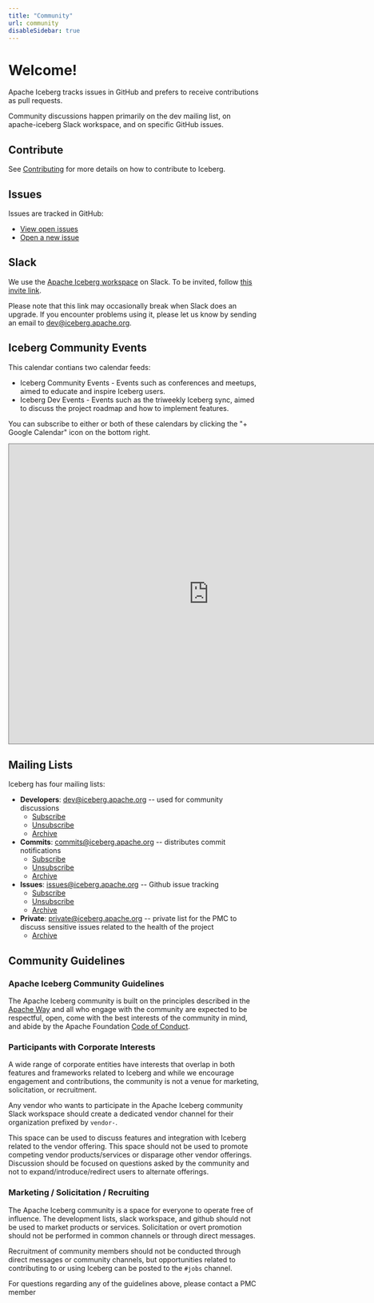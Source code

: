 ```yaml
---
title: "Community"
url: community
disableSidebar: true
---
```

<!--
 - Licensed to the Apache Software Foundation (ASF) under one or more
 - contributor license agreements.  See the NOTICE file distributed with
 - this work for additional information regarding copyright ownership.
 - The ASF licenses this file to You under the Apache License, Version 2.0
 - (the "License"); you may not use this file except in compliance with
 - the License.  You may obtain a copy of the License at
 -
 -   http://www.apache.org/licenses/LICENSE-2.0
 -
 - Unless required by applicable law or agreed to in writing, software
 - distributed under the License is distributed on an "AS IS" BASIS,
 - WITHOUT WARRANTIES OR CONDITIONS OF ANY KIND, either express or implied.
 - See the License for the specific language governing permissions and
 - limitations under the License.
 -->

# Welcome!

Apache Iceberg tracks issues in GitHub and prefers to receive contributions as pull requests.

Community discussions happen primarily on the dev mailing list, on apache-iceberg Slack workspace, and on specific GitHub issues.

## Contribute

See [Contributing](../../../contribute) for more details on how to contribute to Iceberg.

## Issues

Issues are tracked in GitHub:

* [View open issues][open-issues]
* [Open a new issue][new-issue]

[open-issues]: https://github.com/apache/iceberg/issues
[new-issue]: https://github.com/apache/iceberg/issues/new

## Slack

We use the [Apache Iceberg workspace](https://apache-iceberg.slack.com/) on Slack. To be invited, follow [this invite link](https://join.slack.com/t/apache-iceberg/shared_invite/zt-27f22riz7-o8nCsl5Vbc_2h6~3DF6qlw).

Please note that this link may occasionally break when Slack does an upgrade. If you encounter problems using it, please let us know by sending an email to <dev@iceberg.apache.org>.

## Iceberg Community Events

This calendar contians two calendar feeds:

* Iceberg Community Events - Events such as conferences and meetups, aimed to educate and inspire Iceberg users.
* Iceberg Dev Events - Events such as the triweekly Iceberg sync, aimed to discuss the project roadmap and how to implement features.

You can subscribe to either or both of these calendars by clicking the "+ Google Calendar" icon on the bottom right.

<iframe src="https://calendar.google.com/calendar/embed?height=600&wkst=1&bgcolor=%23ffffff&ctz=UTC&title=Iceberg%20Community%20Events%20(UTC)&showNav=1&showPrint=0&showCalendars=1&mode=AGENDA&src=NTkzYmIwMGJmZTQ1N2QzMTkxNDEzNTBkZDI0Yzk2NGYzOWJkYmQ5ZmQyNDMyODFhODYzMmEwMDk2M2EyMWQ4NkBncm91cC5jYWxlbmRhci5nb29nbGUuY29t&src=MzkwNWQ0OTJmMWI0NTBiYTA3MTJmMmFlNmFmYTc2ZWI3NTdmMTNkODUyMjBjYzAzYWE0NTI3ODg1YWRjNTYyOUBncm91cC5jYWxlbmRhci5nb29nbGUuY29t&color=%232c7cbf&color=%23A79B8E" style="border:solid 1px #777" width="800" height="600" frameborder="0" scrolling="no"></iframe>

## Mailing Lists

Iceberg has four mailing lists:

* **Developers**: <dev@iceberg.apache.org> -- used for community discussions
    - [Subscribe](mailto:dev-subscribe@iceberg.apache.org)
    - [Unsubscribe](mailto:dev-unsubscribe@iceberg.apache.org)
    - [Archive](https://lists.apache.org/list.html?dev@iceberg.apache.org)
* **Commits**: <commits@iceberg.apache.org> -- distributes commit notifications
    - [Subscribe](mailto:commits-subscribe@iceberg.apache.org)
    - [Unsubscribe](mailto:commits-unsubscribe@iceberg.apache.org)
    - [Archive](https://lists.apache.org/list.html?commits@iceberg.apache.org)
* **Issues**: <issues@iceberg.apache.org> -- Github issue tracking
    - [Subscribe](mailto:issues-subscribe@iceberg.apache.org)
    - [Unsubscribe](mailto:issues-unsubscribe@iceberg.apache.org)
    - [Archive](https://lists.apache.org/list.html?issues@iceberg.apache.org)
* **Private**: <private@iceberg.apache.org> -- private list for the PMC to discuss sensitive issues related to the health of the project
    - [Archive](https://lists.apache.org/list.html?private@iceberg.apache.org)

## Community Guidelines

### Apache Iceberg Community Guidelines

The Apache Iceberg community is built on the principles described in the [Apache Way](https://www.apache.org/theapacheway/index.html) 
and all who engage with the community are expected to be respectful, open, come with the best interests of the community in mind, 
and abide by the Apache Foundation [Code of Conduct](https://www.apache.org/foundation/policies/conduct.html). 

### Participants with Corporate Interests

A wide range of corporate entities have interests that overlap in both features and frameworks related to Iceberg and while we 
encourage engagement and contributions, the community is not a venue for marketing, solicitation, or recruitment.

Any vendor who wants to participate in the Apache Iceberg community Slack workspace should create a dedicated vendor channel 
for their organization prefixed by `vendor-`.  

This space can be used to discuss features and integration with Iceberg related to the vendor offering.  This space should not 
be used to promote competing vendor products/services or disparage other vendor offerings.  Discussion should be focused on 
questions asked by the community and not to expand/introduce/redirect users to alternate offerings.

### Marketing / Solicitation / Recruiting

The Apache Iceberg community is a space for everyone to operate free of influence.  The development lists, slack workspace, 
and github should not be used to market products or services.  Solicitation or overt promotion should not be performed in common 
channels or through direct messages.

Recruitment of community members should not be conducted through direct messages or community channels, but opportunities 
related to contributing to or using Iceberg can be posted to the `#jobs` channel. 

For questions regarding any of the guidelines above, please contact a PMC member
